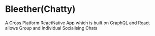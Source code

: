 # Bleether(Chatty) 
A Cross Platform ReactNative App which is built on GraphQL and React allows Group and Individual Socialising Chats
